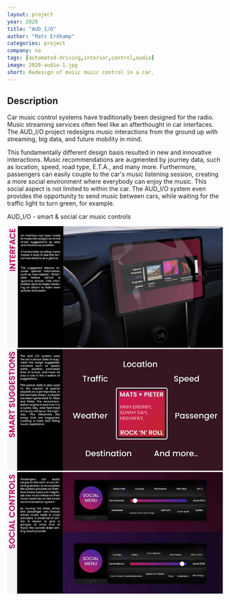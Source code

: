 ```yaml
---
layout: project
year: 2020
title: "AUD_I/O"
author: "Mats Erdkamp"
categories: project
company: na
tags: [automated-driving,interior,control,audio]
image: 2020-audio-1.jpg
short: Redesign of music music control in a car.
---
```


## Description
Car music control systems have traditionally been designed for the radio. Music streaming services often feel like an afterthought in car interfaces. The AUD_I/O project redesigns music interactions from the ground up with streaming, big data, and future mobility in mind.

This fundamentally different design basis resulted in new and innovative interactions. Music recommendations are augmented by journey data, such as location, speed, road type, E.T.A., and many more. Furthermore, passengers can easily couple to the car's music listening session, creating a more social environment where everybody can enjoy the music. This social aspect is not limited to within the car. The AUD_I/O system even provides the opportunity to send music between cars, while waiting for the traffic light to turn green, for example.

AUD_I/O - smart & social car music controls

<div class="project-image">
  <img src="/assets/img/2020-audio-2.jpg">
</div>
<div class="project-image">
  <img src="/assets/img/2020-audio-3.jpg">
</div>
<div class="project-image">
  <img src="/assets/img/2020-audio-4.jpg">
</div>
